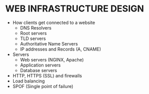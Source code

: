 #	WEB INFRASTRUCTURE DESIGN

- How clients get connected to a website
	- DNS Resolvers
	- Root servers
	- TLD servers
	- Authoritative Name Servers
	- IP addresses and Records (A, CNAME)
- Servers
	- Web servers (NGINX, Apache)
	- Application servers
	- Database servers
- HTTP, HTTPS (SSL) and firewalls
- Load balancing
- SPOF (Single point of failure)
